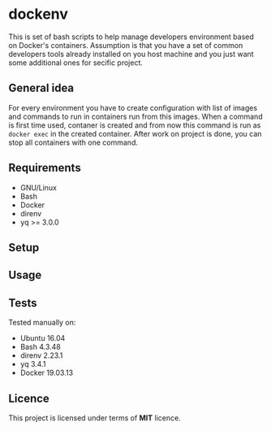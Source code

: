 # dockenv

This is set of bash scripts to help manage developers environment based on Docker's containers.
Assumption is that you have a set of common developers tools already installed on you host machine
and you just want some additional ones for secific project. 

## General idea

For every environment you have to create configuration with list of images and commands to run in containers
run from this images. When a command is first time used, contaner is created and from now this command is run as
`docker exec` in the created container. After work on project is done, you can stop all containers with one command.

## Requirements
 * GNU/Linux 
 * Bash
 * Docker
 * direnv 
 * yq >= 3.0.0

## Setup

## Usage

## Tests

Tested manually on:
 * Ubuntu 16.04 
 * Bash 4.3.48 
 * direnv 2.23.1 
 * yq 3.4.1
 * Docker 19.03.13 

## Licence

This project is licensed under terms of **MIT** licence.

